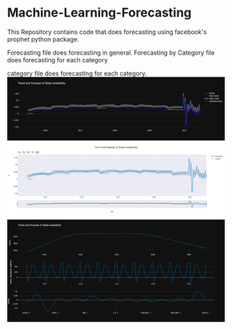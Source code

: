 # Machine-Learning-Forecasting

This Repository contains code that does forecasting using facebook's prophet python package.

Forecasting file does forecasting in general.
Forecasting by Category file does forecasting for each category

category file does forecasting for each category.
![](images/TrendForecast.png)
![](images/TrendForecastD.png)
![](images/TrendForecastComponent.png)
